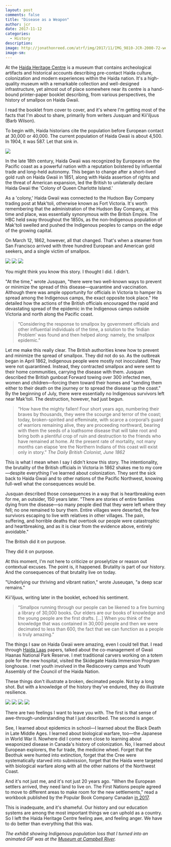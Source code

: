 ```yaml
---
layout: post
comments: false
title: "Disease as a Weapon"
author: jcr
date: 2017-11-12
categories:
  - History
description: 
image: http://jonathonreed.com/atrf/img/2017/11/IMG_9810-JCR-2000-72-web.jpg
image-sm:
---
```


At the <a href="https://haidaheritagecentre.com/">Haida Heritage Centre</a> is a museum that contains archeological artifacts and historical accounts describing pre-contact Haida culture, colonization and modern experiences within the Haida nation. It's a high-quality museum with a remarkable collection and well-designed infrastructure, yet almost out of place somewhere near its centre is a hand-bound printer-paper booklet describing, from various perspectives, the history of smallpox on Haida Gwaii.

I read the booklet from cover to cover, and it's where I'm getting most of the facts that I'm about to share, primarily from writers Jusquan and Kii'iljuus (Barb Wilson).

To begin with, Haida historians cite the population before European contact at 30,000 or 40,000. The current population of Haida Gwaii is about 4,500. In 1904, it was 587. Let that sink in.

<img src="http://jonathonreed.com/atrf/img/2017/11/museum-visual-900.gif">

In the late 18th century, Haida Gwaii was recognized by Europeans on the Pacific coast as a powerful nation with a reputation bolstered by influential trade and long-held autonomy. This began to change after a short-lived gold rush on Haida Gwaii in 1851, along with Haida assertion of rights and the threat of American expansion, led the British to unilaterally declare Haida Gwaii the 'Colony of Queen Charlotte Island.' 

As a 'colony,' Haida Gwaii was connected to the Hudson Bay Company trading post at Mak'toli, otherwise known as Fort Victoria. It's worth remembering that the administration of the Hudson Bay Company, at this time and place, was essentially synonymous with the British Empire. The HBC held sway throughout the 1850s, as the non-Indigenous population of Mak'toli swelled and pushed the Indigenous peoples to camps on the edge of the growing capital.

On March 12, 1862, however, all that changed. That's when a steamer from San Francisco arrived with three hundred European and American gold seekers, and a single victim of smallpox.

<img src="http://jonathonreed.com/atrf/img/2017/11/IMG_9812-JCR-2000-72-web.jpg">

<img src="http://jonathonreed.com/atrf/img/2017/11/IMG_9803-JCR-2000-72-web.jpg">

<img src="http://jonathonreed.com/atrf/img/2017/11/IMG_9802-JCR-2000-72-web.jpg">

You might think you know this story. I thought I did. I didn't.

"At the time," wrote Jusquan, "there were two well-known ways to prevent or minimize the spread of this disease—quarantine and vaccination. Although there was ample opportunity for officials in Victoria to hamper its spread among the Indigenous camps, the exact opposite took place." He detailed how the actions of the British officials encouraged the rapid and devastating spread of the epidemic in the Indigenous camps outside Victoria and north along the Pacific coast.

<blockquote>&ldquo;Considering the response to smallpox by government officials and other influential individuals of the time, a solution to the &lsquo;Indian Problem&rsquo; was found and then helped along: namely, the smallpox epidemic.&rdquo;</blockquote>

Let me make this really clear. The British authorities knew how to prevent and minimize the spread of smallpox. They did not do so. As the outbreak began in April 1862, Indigenous people were mostly not inocculated. They were not quarantined. Instead, they contracted smallpox and were sent to their home communities, carrying the disease with them. Jusquan described the British gunboat Forward towing over 300 infected men, women and children—forcing them toward their homes and "sending them either to their death on the journey or to spread the disease up the coast." By the beginning of July, there were essentially no Indigenous survivors left near Mak'toli. The destruction, however, had just begun.

<blockquote>&ldquo;How have the mighty fallen! Four short years ago, numbering their braves by thousands, they were the scourge and terror of the coast; today, broken-spirited and effeminate, with scarce a corporal’s guard of warriors remaining alive, they are proceeding northward, bearing with them the seeds of a loathsome disease that will take root and bring both a plentiful crop of ruin and destruction to the friends who have remained at home. At the present rate of mortality, not many months can elapse &lsquo;ere the Northern Indians of this coast will exist only in story.&rdquo; <cite>The Daily British Colonist, June 1862</cite></blockquote>

This is what I mean when I say I didn't know this story. The intentionality, the brutality of the British officials in Victoria in 1862 shakes me to my core—despite everything I've learned about colonization. They sent the sick back to Haida Gwaii and to other nations of the Pacific Northwest, knowing full-well what the consequences would be.

Jusquan described those consequences in a way that is heartbreaking even for me, an outsider, 150 years later. "There are stories of entire families dying from the disease—so many people died that they were left where they fell; no one remained to bury them. Entire villages were deserted, the few survivors escaping to live with relatives in other villages. The pain, suffering, and horrible deaths that overtook our people were catastrophic and heartbreaking, and as it is clear from the evidence above, entirely avoidable."

The British did it on purpose.

They did it on purpose.

At this moment, I'm not here to criticize or proselytize or reason out contextual excuses. The point is, it happened. Brutality is part of our history. And the consequences of that brutality live on today.

"Underlying our thriving and vibrant nation," wrote Juseuqan, "a deep scar remains." 

Kii'iljuus, writing later in the booklet, echoed his sentiment.

<blockquote>&ldquo;Smallpox running through our people can be likened to a fire burning a library of 30,000 books. Our elders are our books of knowledge and the young people are the first drafts. [&hellip;] When you think of the knowledge that was contained in 30,000 people and then we were decimated to less than 600, the fact that we can function as a people is truly amazing.&rdquo;</blockquote>

The things I saw on Haida Gwaii were amazing, even I could tell that. I read through <a href="http://www.haidanation.ca/?page_id=66">Haida Laas</a> papers, talked about the co-management of Gwaii Haanas National Park Reserve. I met traditional carvers working on a totem pole for the new hospital, visited the Skidegate Haida Immersion Program longhouse. I met youth involved in the Rediscovery camps and Youth Assembly of the Council of the Haida Nation. 

These things don't illustrate a broken, decimated people. Not by a long shot. But with a knowledge of the history they've endured, they do illustrate resilience.

<img src="http://jonathonreed.com/atrf/img/2017/11/IMG_9853-JCR-2000-72-web.jpg">

<img src="http://jonathonreed.com/atrf/img/2017/11/IMG_9852-JCR-2000-72-web.jpg">

<img src="http://jonathonreed.com/atrf/img/2017/11/IMG_9850-JCR-2000-72-web.jpg">

<img src="http://jonathonreed.com/atrf/img/2017/11/IMG_9848-JCR-2000-72-web.jpg">

There are two feelings I want to leave you with. The first is that sense of awe-through-understanding that I just described. The second is anger.

See, I learned about epidemics in school—I learned about the Black Death in Late Middle Ages. I learned about biological warfare, too—the Japanese in World War II. Nowhere did I come even close to learning about weaponized disease in Canada's history of colonization. No, I learned about European explorers, the fur trade, the medicine wheel. Forget that the Beothuk were hunted into extinction, forget that the Cree were systematically starved into submission, forget that the Haida were targeted with biological warfare along with all the other nations of the Northwest Coast.

And it's not just me, and it's not just 20 years ago. "When the European settlers arrived, they need land to live on. The First Nations people agreed to move to different areas to make room for the new settlements," read a workbook published by the Popular Book Company Canadan <a href="http://www.cbc.ca/news/canada/toronto/childrens-textbook-includes-inaccurate-account-of-indigenous-history-1.4315945">in 2017</a>.

This is inadequate, and it's shameful. Our history and our education systems are among the most important things we can uphold as a country. So I left the Haida Heritage Centre feeling awe, and feeling anger. We have to do better than everything that this was.

<i>The exhibit showing Indigenous population loss that I turned into an animated GIF was at the <a href="http://crmuseum.ca">Museum at Campbell River</a>.